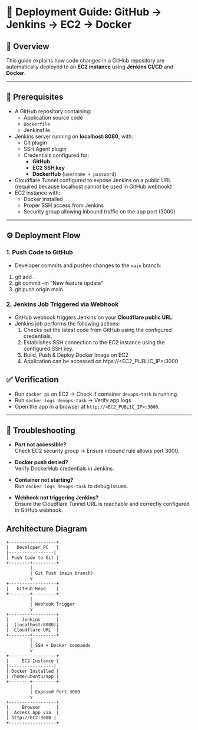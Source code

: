 # 🚀 Deployment Guide: GitHub → Jenkins → EC2 → Docker

## 📌 Overview
This guide explains how code changes in a GitHub repository are automatically deployed to an **EC2 instance** using **Jenkins CI/CD** and **Docker**.

---

## 🔑 Prerequisites
- A GitHub repository containing:
  - Application source code
  - `Dockerfile`
  - Jenkinsfile
- Jenkins server running on **localhost:8080**, with:
  - Git plugin
  - SSH Agent plugin
  - Credentials configured for:
    - **GitHub**
    - **EC2 SSH key**
    - **DockerHub** (`username + password`)
- Cloudflare Tunnel configured to expose Jenkins on a public URL (required because localhost cannot be used in GitHub webhook)
- EC2 instance with:
  - Docker installed
  - Proper SSH access from Jenkins
  - Security group allowing inbound traffic on the app port (3000)

---

## ⚙️ Deployment Flow

### 1. Push Code to GitHub
- Developer commits and pushes changes to the `main` branch:


 1. git add .
 2. git commit -m "New feature update"
 3. git push origin main


### 2. Jenkins Job Triggered via Webhook
- GitHub webhook triggers Jenkins on your **Cloudflare public URL**.
- Jenkins job performs the following actions:
  1. Checks out the latest code from GitHub using the configured credentials.
  2. Establishes SSH connection to the EC2 instance using the configured SSH key.
  3. Build, Push & Deploy Docker Image on EC2
  4. Application can be accessed on htps://<EC2_PUBLIC_IP>:3000


## ✅ Verification

- Run `docker ps` on EC2 → Check if container `devops-task` is running.
- Run `docker logs devops-task` → Verify app logs.
- Open the app in a browser at `http://<EC2_PUBLIC_IP>:3000`.

---

## 🔧 Troubleshooting

- **Port not accessible?**  
  Check EC2 security group → Ensure inbound rule allows port 3000.

- **Docker push denied?**  
  Verify DockerHub credentials in Jenkins.

- **Container not starting?**  
  Run `docker logs devops-task` to debug issues.

- **Webhook not triggering Jenkins?**  
  Ensure the Cloudflare Tunnel URL is reachable and correctly configured in GitHub webhook.


##  Architecture Diagram

    +------------------+
    |   Developer PC   |
    |-----------------|
    | Push Code to Git |
    +--------+---------+
             |
             | Git Push (main branch)
             v
    +------------------+
    |   GitHub Repo    |
    +--------+---------+
             |
             | Webhook Trigger
             v
    +------------------+
    |     Jenkins      |
    |  (localhost:8080)|
    |  Cloudflare URL  |
    +--------+---------+
             |
             | SSH + Docker commands
             v
    +------------------+
    |     EC2 Instance |
    |-----------------|
    | Docker Installed |
    | /home/ubuntu/app |
    +--------+---------+
             |
             | Exposed Port 3000
             v
    +------------------+
    |     Browser      |
    |  Access App via  |
    | http://EC2:3000 |
    +------------------+

